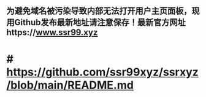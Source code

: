 ## 为避免域名被污染导致内部无法打开用户主页面板，现用Github发布最新地址请注意保存！最新官方网址https://www.ssr99.xyz 

# # https://github.com/ssr99xyz/ssrxyz/blob/main/README.md      
